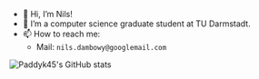 - 👋 Hi, I’m Nils!
- 🌱 I’m a computer science graduate student at TU Darmstadt.
- 📫 How to reach me:
  - Mail: `nils.dambowy@googlemail.com`
  
![Paddyk45's GitHub stats](https://github-readme-stats.vercel.app/api?username=paddyk45)
